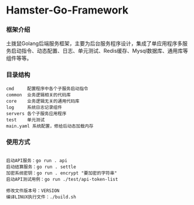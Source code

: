 # Hamster-Go-Framework

### 框架介绍

土拨鼠Golang后端服务框架，主要为后台服务程序设计，集成了单应用程序多服务启动指令、动态配置、日志、单元测试、Redis缓存、Mysql数据库、通用库等组件等等。 

### 目录结构

```
cmd     配置程序中各个子服务启动指令
common  业务逻辑相关的代码库
core    业务逻辑无关的通用代码库
log     系统日志记录组件
servers 各个子服务应用程序
test    单元测试
main.yaml 系统配置，修给后动态加载内存
```

### 使用方式

```

启动API服务：go run . api
启动结算服务：go run . settle
加密系统密钥：go run . encrypt "要加密的字符串"
启动API测试用例：go run ./test/api-token-list

修改文件版本号：VERSION
编译LINUX执行文件：./build.sh

```

